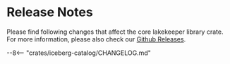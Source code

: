 # Release Notes

Please find following changes that affect the core lakekeeper library crate.
For more information, please also check our [Github Releases](https://github.com/lakekeeper/lakekeeper/releases).


--8<-- "crates/iceberg-catalog/CHANGELOG.md"
